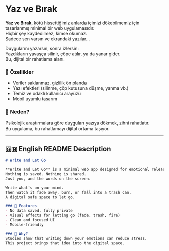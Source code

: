 # Yaz ve Bırak

**Yaz ve Bırak**, kötü hissettiğimiz anlarda içimizi dökebilmemiz için tasarlanmış minimal bir web uygulamasıdır.  
Hiçbir şey kaydedilmez, kimse okumaz.  
Sadece sen varsın ve ekrandaki yazılar...

Duygularını yazarsın, sonra izlersin:  
Yazdıkların yavaşça silinir, çöpe atılır, ya da yanar gider.  
Bu, dijital bir rahatlama alanı.

### 🎯 Özellikler
- Veriler saklanmaz, gizlilik ön planda
- Yazı efektleri (silinme, çöp kutusuna düşme, yanma vb.)
- Temiz ve odaklı kullanıcı arayüzü
- Mobil uyumlu tasarım

### 🧠 Neden?
Psikolojik araştırmalara göre duyguları yazıya dökmek, zihni rahatlatır.  
Bu uygulama, bu rahatlamayı dijital ortama taşıyor.

---

## 🇬🇧 English README Description

```md
# Write and Let Go

**Write and Let Go** is a minimal web app designed for emotional release.  
Nothing is saved. Nothing is shared.  
Just you, and the words on the screen.

Write what’s on your mind.  
Then watch it fade away, burn, or fall into a trash can.  
A digital safe space to let go.

### 🎯 Features
- No data saved, fully private
- Visual effects for letting go (fade, trash, fire)
- Clean and focused UI
- Mobile-friendly

### 🧠 Why?
Studies show that writing down your emotions can reduce stress.  
This project brings that idea into the digital space.
